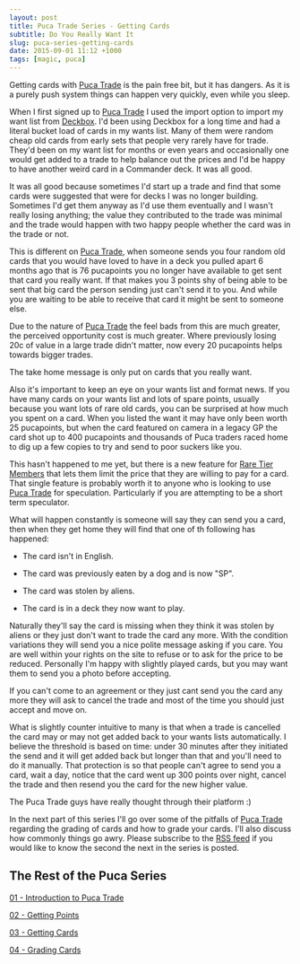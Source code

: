 ```yaml
---
layout: post
title: Puca Trade Series - Getting Cards
subtitle: Do You Really Want It                                           
slug: puca-series-getting-cards
date: 2015-09-01 11:12 +1000
tags: [magic, puca]
---
```


Getting cards with [Puca Trade][1] is the pain free bit, but it has dangers. As
it is a purely push system things can happen very quickly, even while you sleep.

When I first signed up to [Puca Trade][1] I used the import option to import my
want list from [Deckbox][2]. I'd been using Deckbox for a long time and had a 
literal bucket load of cards in my wants list. Many of them were random cheap 
old cards from early sets that people very rarely have for trade. They'd been on 
my want list for months or even years and occasionally one would get added to a 
trade to help balance out the prices and I'd be happy to have another weird card
in a Commander deck. It was all good.

It was all good because sometimes I'd start up a trade and find that some cards 
were suggested that were for decks I was no longer building. Sometimes I'd get 
them anyway as I'd use them eventually and I wasn't really losing anything; the 
value they contributed to the trade was minimal and the trade would happen with
two happy people whether the card was in the trade or not.

This is different on [Puca Trade][1], when someone sends you four random old 
cards that you would have loved to have in a deck you pulled apart 6 months ago
that is 76 pucapoints you no longer have available to get sent that card you 
really want. If that makes you 3 points shy of being able to be sent that big 
card the person sending just can't send it to you. And while you are waiting to
be able to receive that card it might be sent to someone else. 

Due to the nature of [Puca Trade][1] the feel bads from this are much greater, 
the perceived opportunity cost is much greater. Where previously losing 20c of 
value in a large trade didn't matter, now every 20 pucapoints helps towards
bigger trades.

The take home message is only put on cards that you really want. 

Also it's important to keep an eye on your wants list and format news. If you 
have many cards on your wants list and lots of spare points, usually because
you want lots of rare old cards, you can be surprised at how much you spent on
a card. When you listed the want it may have only been worth 25 pucapoints, but
when the card featured on camera in a legacy GP the card shot up to 400 
pucapoints and thousands of Puca traders raced home to dig up a few copies to 
try and send to poor suckers like you. 

This hasn't happened to me yet, but there is a new feature for [Rare Tier 
Members][3] that lets them limit the price that they are willing to pay for a 
card. That single feature is probably worth it to anyone who is looking to use
[Puca Trade][1] for speculation. Particularly if you are attempting to be a 
short term speculator.

What will happen constantly is someone will say they can send you a card, then
when they get home they will find that one of th following has happened:

* The card isn't in English.

* The card was previously eaten by a dog and is now "SP".

* The card was stolen by aliens.

* The card is in a deck they now want to play.

Naturally they'll say the card is missing when they think it was stolen by 
aliens or they just don't want to trade the card any more. With the condition
variations they will send you a nice polite message asking if you care. You are
well within your rights on the site to refuse or to ask for the price to be 
reduced. Personally I'm happy with slightly played cards, but you may want them
to send you a photo before accepting.

If you can't come to an agreement or they just cant send you the card any more
they will ask to cancel the trade and most of the time you should just accept
and move on. 

What is slightly counter intuitive to many is that when a trade is
cancelled the card may or may not get added back to your wants lists 
automatically. I believe the threshold is based on time: under 30 minutes after 
they initiated the send and it will get added back but longer than that and 
you'll need to do it manually. That protection is so that people can't agree to
send you a card, wait a day, notice that the card went up 300 points over night,
cancel the trade and then resend you the card for the new higher value.

The Puca Trade guys have really thought through their platform :)

In the next part of this series I'll go over some of the pitfalls of [Puca 
Trade][1] regarding the grading of cards and how to grade your cards. I'll also
discuss how commonly things go awry. Please subscribe to the [RSS feed][4] if 
you would like to know the second the next in the series is posted.

## The Rest of the Puca Series

[01 - Introduction to Puca Trade][101]

[02 - Getting Points][102]

[03 - Getting Cards][103]

[04 - Grading Cards][104]

[1]: https://pucatrade.com/invite/gift/65746
[2]: https://deckbox.org/users/LovesTha/
[3]: https://pucatrade.com/account/upgrade
[4]: /feed.xml
[101]: /2015-08-14-puca-01-introduction
[102]: /2015-08-16-puca-02-getting-points
[103]: /2015-09-01-puca-03-getting-cards
[104]: /2015-09-05-puca-04-grading-cards

